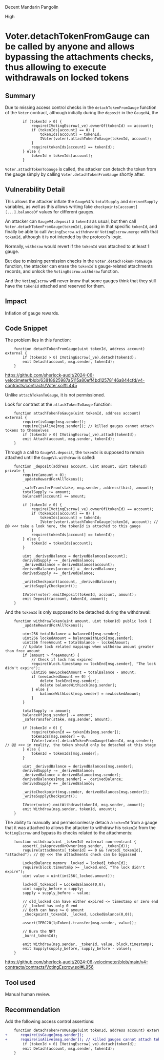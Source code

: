 Decent Mandarin Pangolin

High

# Voter.detachTokenFromGauge can be called by anyone and allows bypassing the attachments checks, thus allowing to execute withdrawals on locked tokens

## Summary
Due to missing access control checks in the `detachTokenFromGauge` function of the `Voter` contract, although initially during the `deposit` in the `GaugeV4`, the
```solidity
        if (tokenId > 0) {
            require(IVotingEscrow(_ve).ownerOf(tokenId) == account);
            if (tokenIds[account] == 0) {
                tokenIds[account] = tokenId;
                IVoter(voter).attachTokenToGauge(tokenId, account);
            }
            require(tokenIds[account] == tokenId);
        } else {
            tokenId = tokenIds[account];
        }
```
`Voter.attachTokenToGauge` is called, the attacker can detach the token from the gauge simply by calling `Voter.detachTokenFromGauge` shortly after.

## Vulnerability Detail
This allows the attacker inflate the `GaugeV4`'s `totalSupply` and `derivedSupply` variables, as well as this allows writing fake `checkpoints[account][...].balanceOf` values for different gauges.

An attacker can `GaugeV4.deposit` a `tokenId` as usual, but then call `Voter.detachTokenFromGauge(tokenId)`, passing in that specific `tokenId`, and finally be able to call `VotingEscrow.withdraw` or `VotingEscrow.merge` with that `tokenId`, although it is not intended by the protocol's logic.

Normally, `withdraw` would revert if the `tokenId` was attached to at least 1 gauge.

But due to missing permission checks in the `Voter.detachTokenFromGauge` function, the attacker can erase the `tokenId`'s gauge-related attachments records, and unlock the `VotingEscrow.withdraw` function.

And the `VotingEscrow` will never know that some gauges think that they still have the `tokenId` attached and reserved for them.

## Impact
Inflation of gauge rewards.

## Code Snippet
The problem lies in this function:
```solidity
    function detachTokenFromGauge(uint tokenId, address account) external {
        if (tokenId > 0) IVotingEscrow(_ve).detach(tokenId);
        emit Detach(account, msg.sender, tokenId);
    }
```

https://github.com/sherlock-audit/2024-06-velocimeter/blob/63818925987a5115a80eff4bd12578146a844cfd/v4-contracts/contracts/Voter.sol#L445

Unlike `attachTokenToGauge`, it is not permissioned.

Look for contrast at the `attackTokenToGauge` function:
```solidity
    function attachTokenToGauge(uint tokenId, address account) external {
        require(isGauge[msg.sender]);
        require(isAlive[msg.sender]); // killed gauges cannot attach tokens to themselves
        if (tokenId > 0) IVotingEscrow(_ve).attach(tokenId);
        emit Attach(account, msg.sender, tokenId);
    }
```

Through a call to `GaugeV4.deposit`, the `tokenId` is supposed to remain attached until the `GaugeV4.withdraw` is called:
```solidity
    function _deposit(address account, uint amount, uint tokenId) private {
        require(amount > 0);
        _updateRewardForAllTokens();

        _safeTransferFrom(stake, msg.sender, address(this), amount);
        totalSupply += amount;
        balanceOf[account] += amount;

        if (tokenId > 0) {
            require(IVotingEscrow(_ve).ownerOf(tokenId) == account);
            if (tokenIds[account] == 0) {
                tokenIds[account] = tokenId;
                IVoter(voter).attachTokenToGauge(tokenId, account); // @@ <<< take a look here, the tokenId is attached to this gauge
            }
            require(tokenIds[account] == tokenId);
        } else {
            tokenId = tokenIds[account];
        }

        uint _derivedBalance = derivedBalances[account];
        derivedSupply -= _derivedBalance;
        _derivedBalance = derivedBalance(account);
        derivedBalances[account] = _derivedBalance;
        derivedSupply += _derivedBalance;

        _writeCheckpoint(account, _derivedBalance);
        _writeSupplyCheckpoint();

        IVoter(voter).emitDeposit(tokenId, account, amount);
        emit Deposit(account, tokenId, amount);
    }
```
And the `tokenId` is only supposed to be detached during the withdrawal:
```solidity
    function withdrawToken(uint amount, uint tokenId) public lock {
        _updateRewardForAllTokens();

        uint256 totalBalance = balanceOf[msg.sender];
        uint256 lockedAmount = balanceWithLock[msg.sender];
        uint256 freeAmount = totalBalance - lockedAmount;
        // Update lock related mappings when withdraw amount greater than free amount
        if (amount > freeAmount) {
            // Check if lock has expired
            require(block.timestamp >= lockEnd[msg.sender], "The lock didn't expire");
            uint256 newLockedAmount = totalBalance - amount;
            if (newLockedAmount == 0) {
                delete lockEnd[msg.sender];
                delete balanceWithLock[msg.sender];
            } else {
                balanceWithLock[msg.sender] = newLockedAmount;
            }
        }

        totalSupply -= amount;
        balanceOf[msg.sender] -= amount;
        _safeTransfer(stake, msg.sender, amount);

        if (tokenId > 0) {
            require(tokenId == tokenIds[msg.sender]);
            tokenIds[msg.sender] = 0;
            IVoter(voter).detachTokenFromGauge(tokenId, msg.sender); // @@ <<< in reality, the token should only be detached at this stage
        } else {
            tokenId = tokenIds[msg.sender];
        }

        uint _derivedBalance = derivedBalances[msg.sender];
        derivedSupply -= _derivedBalance;
        _derivedBalance = derivedBalance(msg.sender);
        derivedBalances[msg.sender] = _derivedBalance;
        derivedSupply += _derivedBalance;

        _writeCheckpoint(msg.sender, derivedBalances[msg.sender]);
        _writeSupplyCheckpoint();

        IVoter(voter).emitWithdraw(tokenId, msg.sender, amount);
        emit Withdraw(msg.sender, tokenId, amount);
    }
```

The ability to manually and permissionlessly detach a `tokenId` from a gauge that it was attached to allows the attacker to withdraw his `tokenId` from the `VotingEscrow` and bypass its checks related to the attachments:
```solidity
    function withdraw(uint _tokenId) external nonreentrant {
        assert(_isApprovedOrOwner(msg.sender, _tokenId));
        require(attachments[_tokenId] == 0 && !voted[_tokenId], "attached"); // @@ <<< the attachments check can be bypassed

        LockedBalance memory _locked = locked[_tokenId];
        require(block.timestamp >= _locked.end, "The lock didn't expire");
        uint value = uint(int256(_locked.amount));

        locked[_tokenId] = LockedBalance(0,0);
        uint supply_before = supply;
        supply = supply_before - value;

        // old_locked can have either expired <= timestamp or zero end
        // _locked has only 0 end
        // Both can have >= 0 amount
        _checkpoint(_tokenId, _locked, LockedBalance(0,0));

        assert(IERC20(lpToken).transfer(msg.sender, value));

        // Burn the NFT
        _burn(_tokenId);

        emit Withdraw(msg.sender, _tokenId, value, block.timestamp);
        emit Supply(supply_before, supply_before - value);
    }
```

https://github.com/sherlock-audit/2024-06-velocimeter/blob/main/v4-contracts/contracts/VotingEscrow.sol#L956

## Tool used
Manual human review.

## Recommendation
Add the following access control assertions:
```diff
    function detachTokenFromGauge(uint tokenId, address account) external {
+      require(isGauge[msg.sender]);
+      require(isAlive[msg.sender]); // killed gauges cannot attach tokens to themselves
        if (tokenId > 0) IVotingEscrow(_ve).detach(tokenId);
        emit Detach(account, msg.sender, tokenId);
    }
```